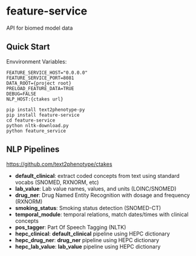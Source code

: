  # feature-service
API for biomed model data

Quick Start
---
Envvironment Variables:
```
FEATURE_SERVICE_HOST="0.0.0.0"
FEATURE_SERVICE_PORT=8081
DATA_ROOT={project root}
PRELOAD_FEATURE_DATA=TRUE
DEBUG=FALSE
NLP_HOST:{ctakes url}
```

```
pip install text2phenotype-py
pip install feature-service
cd feature-service
python nltk-download.py
python feature_service
```
  NLP Pipelines
 ---------------------------
https://github.com/text2phenotype/ctakes

 * **default_clinical**: extract coded concepts from text using standard vocabs (SNOMED, RXNORM, etc)
 * **lab_value**: Lab value names, values, and units (LOINC/SNOMED)
 * **drug_ner**: Drug Named Entity Recognition with dosage and frequency (RXNORM)
 * **smoking_status**: Smoking status detection (SNOMED-CT)
 * **temporal_module**: temporal relations, match dates/times with clinical concepts
 * **pos_tagger**: Part Of Speech Tagging (NLTK)
 * **hepc_clinical**: **default_clinical** pipeline using HEPC dictionary
 * **hepc_drug_ner**: **drug_ner** pipeline using HEPC dictionary
 * **hepc_lab_value**: **lab_value** pipeline using HEPC dictionary